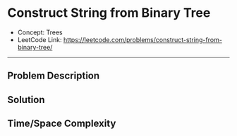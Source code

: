 # Construct String from Binary Tree

- Concept: Trees
- LeetCode Link: https://leetcode.com/problems/construct-string-from-binary-tree/

---

## Problem Description

## Solution

## Time/Space Complexity

